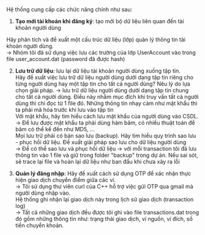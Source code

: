 Hệ thống cung cấp các chức năng chính như sau:

1. **Tạo mới tài khoản khi đăng ký**: tạo mới bộ dữ liệu liên quan đến tài khoản người dùng  

Hãy phân tích và đề xuất một cấu trúc dữ liệu (lớp) quản lý thông tin tài khoản người dùng.  
-> Nhóm tôi đã sử dụng việc lưu các trường của lớp UserAccount vào trong file user_account.dat (password đã được hash)  

2. **Lưu trữ dữ liệu**:  lưu lại dữ liệu tài khoản người dùng xuống tập tin.  
Hãy đề xuất việc lưu trữ dữ liệu người dùng dưới dạng tập tin riêng cho từng người dùng hay một tập tin cho tất cả người dùng? Nêu lý do lựa chọn giải pháp. 
-> lưu trữ dữ liệu người dùng dưới dạng tập tin chung cho tất cả người dùng. Điều này nhằm mục đích khi truy vấn tất cả người dùng thì chỉ đọc từ 1 file đó. Những thông tin nhạy cảm như mật khẩu thì ta phải mã hóa trước khi lưu vào tập tin  
Với mật khẩu, hãy tìm hiểu cách lưu mật khẩu của người dùng vào CSDL.  
-> Để lưu được mật khẩu ta phải dùng hàm băm, có nhiều thuật toán để băm có thể kể đến như MD5, ...  
Mọi lưu trữ phải có bản sao lưu (backup). Hãy tìm hiểu quy trình sao lưu - phục hồi dữ liệu. Đề xuất giải pháp sao lưu cho dữ liệu người dùng  
-> Để có thể sao lưu và phục hồi dữ liệu -> với mỗi transaction tôi đã lưu thông tin vào 1 file và giữ trong folder "backup" trong dự án. Nếu sai sót, sẽ trace lại file và hoàn lại dữ liệu như ban đầu khi chưa xảy ra lỗi  

4. **Quản lý đăng nhập**:
Hãy đề xuất cách sử dụng OTP để xác nhận thực hiện giao dịch chuyển điểm giữa các ví.  
-> Tôi sử dụng thư viên curl của C++ hỗ trợ việc gửi OTP qua gmail mà người dùng nhập vào.  
Hệ thống ghi nhận lại giao dịch này trong lịch sử giao dịch (transaction log)  
-> Tất cả những giao dịch đều được tôi ghi vào file transactions.dat trong đó gồm những thông tin như: trạng thái giao dịch, ví nguồn, ví đích, số tiền chuyển khoản.

